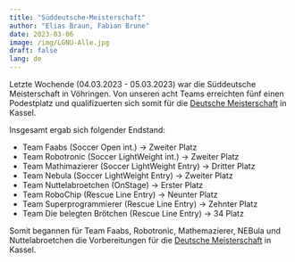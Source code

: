 ```yaml
---
title: "Süddeutsche-Meisterschaft"
author: "Elias Braun, Fabian Brune"
date: 2023-03-06
image: /img/LGNU-Alle.jpg
draft: false
lang: de
---
```


Letzte Wochende (04.03.2023 - 05.03.2023) war die Süddeutsche
Meisterschaft in Vöhringen. Von unseren acht Teams erreichten 
fünf einen Podestplatz und qualifizuerten sich somit für die 
[Deutsche Meisterschaft](/posts/germanopen2023) in Kassel.

Insgesamt ergab sich folgender Endstand:

 - Team Faabs (Soccer Open int.) &rarr; Zweiter Platz
 - Team Robotronic (Soccer LightWeight int.) &rarr; Zweiter Platz
 - Team Mathimazierer (Soccer LightWeight Entry) &rarr; Dritter Platz
 - Team Nebula (Soccer LightWeight Entry) &rarr; Zweiter Platz
 - Team Nuttelabroetchen (OnStage) &rarr; Erster Platz
 - Team RoboChip (Rescue Line Entry) &rarr; Neunter Platz
 - Team Superprogrammierer (Rescue Line Entry) &rarr; Zehnter Platz
 - Team Die belegten Brötchen (Rescue Line Entry) &rarr; 34 Platz

 Somit begannen für Team Faabs, Robotronic, Mathemazierer, NEBula und
 Nuttelabroetchen die Vorbereitungen für die 
 [Deutsche Meisterschaft](/posts/germanopen2023) in Kassel.
